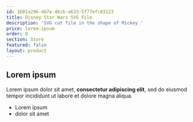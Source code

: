 ```yaml
---
id: 1601a296-4b7a-46cb-a633-5f77efc03123
title: Disney Star Wars SVG File
description: 'SVG cut file in the shape of Mickey '
price: lorem-ipsum
order: 0
section: Store
featured: false
layout: product
---
```

## Lorem ipsum

Lorem ipsum dolor sit amet, **consectetur adipiscing elit**, sed do eiusmod tempor incididunt ut labore et dolore magna aliqua.

- Lorem ipsum
- dolor sit amet